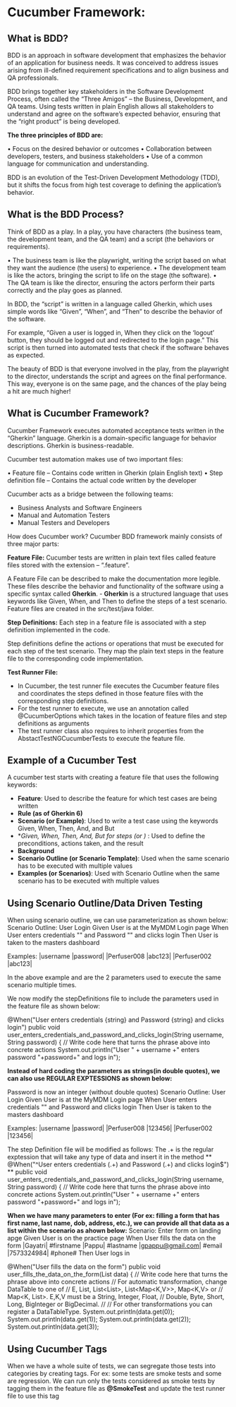 ﻿# Cucumber Framework: 

## What is BDD?

BDD is an approach in software development that emphasizes the behavior of an application for business needs. It was conceived to address issues arising from ill-defined requirement specifications and to align business and QA professionals. 

BDD brings together key stakeholders in the Software Development Process, often called the “Three Amigos” – the Business, Development, and QA teams. Using tests written in plain English allows all stakeholders to understand and agree on the software’s expected behavior, ensuring that the “right product” is being developed.

**The three principles of BDD are:**

• Focus on the desired behavior or outcomes
• Collaboration between developers, testers, and business stakeholders
• Use of a common language for communication and understanding.

BDD is an evolution of the Test-Driven Development Methodology (TDD), but it shifts the focus from high test coverage to defining the application’s behavior.

## What is the BDD Process?

Think of BDD as a play. In a play, you have characters (the business team, the development team, and the QA team) and a script (the behaviors or requirements). 

• The business team is like the playwright, writing the script based on what they want the audience (the users) to experience.
• The development team is like the actors, bringing the script to life on the stage (the software).
• The QA team is like the director, ensuring the actors perform their parts correctly and the play goes as planned.

In BDD, the “script” is written in a language called Gherkin, which uses simple words like “Given”, “When”, and “Then” to describe the behavior of the software. 

For example, “Given a user is logged in, When they click on the ‘logout’ button, they should be logged out and redirected to the login page.” This script is then turned into automated tests that check if the software behaves as expected.

The beauty of BDD is that everyone involved in the play, from the playwright to the director, understands the script and agrees on the final performance. This way, everyone is on the same page, and the chances of the play being a hit are much higher!

## What is Cucumber Framework?

Cucumber Framework executes automated acceptance tests written in the “Gherkin” language. Gherkin is a domain-specific language for behavior descriptions. Gherkin is business-readable.

Cucumber test automation makes use of two important files:

• Feature file – Contains code written in Gherkin (plain English text)
• Step definition file – Contains the actual code written by the developer

Cucumber acts as a bridge between the following teams:

* Business Analysts and Software Engineers
* Manual and Automation Testers
* Manual Testers and Developers

How does Cucumber work?
Cucumber BDD framework mainly consists of three major parts:

**Feature File:**
Cucumber tests are written in plain text files called feature files stored with the extension – “.feature”. 

A Feature File can be described to make the documentation more legible.
These files describe the behavior and functionality of the software using a specific syntax called **Gherkin**.
    - **Gherkin** is a structured language that uses keywords like Given, When, and Then to define the steps of a test scenario.
Feature files are created in the src/test/java folder. 

**Step Definitions:**
Each step in a feature file is associated with a step definition implemented in the code. 

Step definitions define the actions or operations that must be executed for each step of the test scenario.
They map the plain text steps in the feature file to the corresponding code implementation.

**Test Runner File:** 

* In Cucumber, the test runner file executes the Cucumber feature files and coordinates the steps defined in those feature files with the corresponding step definitions.
* For the test runner to execute, we use an annotation called @CucumberOptions which takes in the location of feature files and step definitions as arguments
* The test runner class also requires to inherit properties from the AbstactTestNGCucumberTests to execute the feature file.

## Example of a Cucumber Test

A cucumber test starts with creating a feature file that uses the following keywords:

* **Feature**: Used to describe the feature for which test cases are being written
* **Rule (as of Gherkin 6)**
* **Scenario (or Example)**: Used to write a test case using the keywords Given, When, Then, And, and But
* **Given, When, Then, And, But for steps (or *)** : Used to define the preconditions, actions taken, and the result
* **Background**
* **Scenario Outline (or Scenario Template)**: Used when the same scenario has to be executed with multiple values 
* **Examples (or Scenarios)**: Used with Scenario Outline when the same scenario has to be executed with multiple values 

## Using Scenario Outline/Data Driven Testing

When using scenario outline, we can use parameterization as shown below:
Scenario Outline: User Login
   Given User is at the MyMDM Login page
   When User enters credentials "<username>" and Password "<password>" and clicks login
   Then User is taken to the masters dashboard

   Examples:
   |username |password|
   |Perfuser008 |abc123|
   |Perfuser002 |abc123|

In the above example <username> and <password> are the 2 parameters used to execute the same scenario multiple times.

We now modify the stepDefinitions file to include the parameters used in the feature file as shown below:

@When("User enters credentials {string} and Password {string} and clicks login")
    public void user_enters_credentials_and_password_and_clicks_login(String username, String password) {
        // Write code here that turns the phrase above into concrete actions
        System.out.println("User " + username +" enters password "+password+" and logs in");

   

**Instead of hard coding the parameters as strings(in double quotes), we can also use REGULAR EXPTESSIONS as shown below:**

Password is now an integer (without double quotes)
Scenario Outline: User Login
   Given User is at the MyMDM Login page
   When User enters credentials "<username>" and Password <password> and clicks login
   Then User is taken to the masters dashboard

   Examples:
   |username |password|
   |Perfuser008 |123456|
   |Perfuser002 |123456|

The step Definition file will be modified as follows:
The .+ is the regular exptession that will take any type of data and insert it in the method
** @When("^User enters credentials (.+) and Password (.+) and clicks login$") **
    public void user_enters_credentials_and_password_and_clicks_login(String username, String password) {
        // Write code here that turns the phrase above into concrete actions
        System.out.println("User " + username +" enters password "+password+" and logs in");

   

**When we have many parameters to enter (For ex: filling a form that has first name, last name, dob, address, etc.), we can provide all that data as a list within the scenario as ahown below:**
 Scenario: Enter form on landing apge
    Given User is on the practice page
    When User fills the data on the form
    |Gayatri| #firstname
    |Pappu| #lastname
    |gpappu@gmail.com| #email
    |7573324984| #phone#
    Then User logs in

@When("User fills the data on the form")
    public void user_fills_the_data_on_the_form(List<String> data) {
        // Write code here that turns the phrase above into concrete actions
        // For automatic transformation, change DataTable to one of
        // E, List<E>, List<List<E>>, List<Map<K,V>>, Map<K,V> or
        // Map<K, List<V>>. E,K,V must be a String, Integer, Float,
        // Double, Byte, Short, Long, BigInteger or BigDecimal.
        //
        // For other transformations you can register a DataTableType.
        System.out.println(data.get(0));
        System.out.println(data.get(1));
        System.out.println(data.get(2));
        System.out.println(data.get(3));

## Using Cucumber Tags
When we have a whole suite of tests, we can segregate those tests into categories by creating tags. For ex: some tests are smoke tests and some are regression. 
We can run only the tests considered as smoke tests by tagging them in the feature file as **@SmokeTest** and update the test runner file to use this tag 

